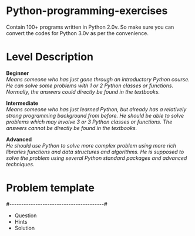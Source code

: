 # Python-programming-exercises 
Contain 100+ programs written in Python 2.0v. So make sure you can convert the codes for Python 3.0v as per the convenience.

# Level	Description

**Beginner**<br> 
_Means someone who has just gone through an introductory Python course. He can solve some problems with 1 or 2 Python classes or functions. Normally, the answers could directly be found in the textbooks._<br>
	
**Intermediate**<br> 
_Means someone who has just learned Python, but already has a relatively strong programming background from before. He should be able to solve problems which may involve 3 or 3 Python classes or functions. The answers cannot be directly be found in the textbooks._<br>

**Advanced**<br> 
_He should use Python to solve more complex problem using more rich libraries functions and data structures and algorithms. He is supposed to solve the problem using several Python standard packages and advanced techniques._

# Problem template
#----------------------------------------#<br>
- Question<br>
- Hints<br>
- Solution<br>


